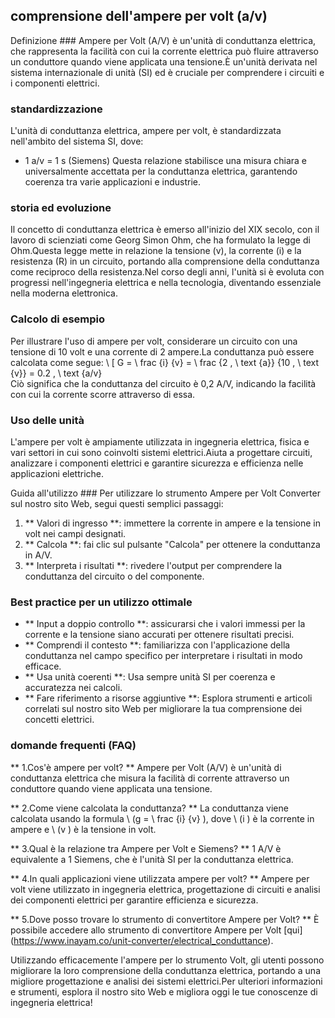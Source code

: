 ## comprensione dell'ampere per volt (a/v)

Definizione ###
Ampere per Volt (A/V) è un'unità di conduttanza elettrica, che rappresenta la facilità con cui la corrente elettrica può fluire attraverso un conduttore quando viene applicata una tensione.È un'unità derivata nel sistema internazionale di unità (SI) ed è cruciale per comprendere i circuiti e i componenti elettrici.

### standardizzazione
L'unità di conduttanza elettrica, ampere per volt, è standardizzata nell'ambito del sistema SI, dove:
- 1 a/v = 1 s (Siemens)
Questa relazione stabilisce una misura chiara e universalmente accettata per la conduttanza elettrica, garantendo coerenza tra varie applicazioni e industrie.

### storia ed evoluzione
Il concetto di conduttanza elettrica è emerso all'inizio del XIX secolo, con il lavoro di scienziati come Georg Simon Ohm, che ha formulato la legge di Ohm.Questa legge mette in relazione la tensione (v), la corrente (i) e la resistenza (R) in un circuito, portando alla comprensione della conduttanza come reciproco della resistenza.Nel corso degli anni, l'unità si è evoluta con progressi nell'ingegneria elettrica e nella tecnologia, diventando essenziale nella moderna elettronica.

### Calcolo di esempio
Per illustrare l'uso di ampere per volt, considerare un circuito con una tensione di 10 volt e una corrente di 2 ampere.La conduttanza può essere calcolata come segue:
\ [
G = \ frac {i} {v} = \ frac {2 \, \ text {a}} {10 \, \ text {v}} = 0.2 \, \ text {a/v}
\
Ciò significa che la conduttanza del circuito è 0,2 A/V, indicando la facilità con cui la corrente scorre attraverso di essa.

### Uso delle unità
L'ampere per volt è ampiamente utilizzata in ingegneria elettrica, fisica e vari settori in cui sono coinvolti sistemi elettrici.Aiuta a progettare circuiti, analizzare i componenti elettrici e garantire sicurezza e efficienza nelle applicazioni elettriche.

Guida all'utilizzo ###
Per utilizzare lo strumento Ampere per Volt Converter sul nostro sito Web, segui questi semplici passaggi:
1. ** Valori di ingresso **: immettere la corrente in ampere e la tensione in volt nei campi designati.
2. ** Calcola **: fai clic sul pulsante "Calcola" per ottenere la conduttanza in A/V.
3. ** Interpreta i risultati **: rivedere l'output per comprendere la conduttanza del circuito o del componente.

### Best practice per un utilizzo ottimale
- ** Input a doppio controllo **: assicurarsi che i valori immessi per la corrente e la tensione siano accurati per ottenere risultati precisi.
- ** Comprendi il contesto **: familiarizza con l'applicazione della conduttanza nel campo specifico per interpretare i risultati in modo efficace.
- ** Usa unità coerenti **: Usa sempre unità SI per coerenza e accuratezza nei calcoli.
- ** Fare riferimento a risorse aggiuntive **: Esplora strumenti e articoli correlati sul nostro sito Web per migliorare la tua comprensione dei concetti elettrici.

### domande frequenti (FAQ)

** 1.Cos'è ampere per volt? **
Ampere per Volt (A/V) è un'unità di conduttanza elettrica che misura la facilità di corrente attraverso un conduttore quando viene applicata una tensione.

** 2.Come viene calcolata la conduttanza? **
La conduttanza viene calcolata usando la formula \ (g = \ frac {i} {v} \), dove \ (i \) è la corrente in ampere e \ (v \) è la tensione in volt.

** 3.Qual è la relazione tra Ampere per Volt e Siemens? **
1 A/V è equivalente a 1 Siemens, che è l'unità SI per la conduttanza elettrica.

** 4.In quali applicazioni viene utilizzata ampere per volt? **
Ampere per volt viene utilizzato in ingegneria elettrica, progettazione di circuiti e analisi dei componenti elettrici per garantire efficienza e sicurezza.

** 5.Dove posso trovare lo strumento di convertitore Ampere per Volt? **
È possibile accedere allo strumento di convertitore Ampere per Volt [qui] (https://www.inayam.co/unit-converter/electrical_conduttance).

Utilizzando efficacemente l'ampere per lo strumento Volt, gli utenti possono migliorare la loro comprensione della conduttanza elettrica, portando a una migliore progettazione e analisi dei sistemi elettrici.Per ulteriori informazioni e strumenti, esplora il nostro sito Web e migliora oggi le tue conoscenze di ingegneria elettrica!